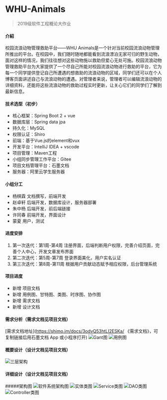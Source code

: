 # WHU-Animals
> 2019级软件工程概论大作业

#### 介紹
校园流浪动物管理救助平台——WHU Animals是一个针对当前校园流浪动物管理所推出的平台。在校园中，我们随时随地都能看到流浪漂泊无家可归的野生动物，面对这样的情况，我们往往想对这些动物施以救助但爱心无处可施。校园流浪动物管理救助平台为大家提供了一个尽自己所能对校园流浪动物进行救助的平台，它为每一个同学提供登记自己所遭遇的想救助的流浪动物的区域，同学们还可以在个人博客页面讲述自己与流浪动物的遭遇。对管理者来说，管理者可以编辑流浪动物的详细资料，还能将这些流浪动物的救助过程实时更新，让关心它们的同学们了解到最新信息。 

#### 技术选型（初步）
- 核心框架：Spring Boot 2 + vue
- 数据库层：Spring data jpa
- 持久化：MySQL
- 权限认证：Shiro
- 前端：基于Vue.js的element和vux
- 开发平台：IntelliJ IDEA + vscode 
- 项目管理：Maven工程
- 小组同步管理工作平台：Gitee
- 项目文档管理平台：石墨文档
- 服务器：阿里云学生服务器


#### 小组分工
- 杨棋霖 文档撰写，前端开发
- 赵卓轩 后端开发，数据库设计，服务器部署
- 朱中杨 后端开发，前后端链接
- 许同春 前端开发，界面设计
- 蒙夏 用户，测试

#### 进度安排

1. 第一次迭代：第1周-第4周 注册界面，后端判断用户权限，完善介绍页面，完善个人中心，开发文章发布界面
2. 第二次迭代：第5周-第7周 登录界面美化，用户实名认证
3. 第三次迭代：第8周-第11周 根据用户贡献动态赋予相应权限，后台管理系统

#### 项目进度
- 新增 项目文档
- 新增 用例图、甘特图、类图、时序图、协作图
- 新增 需求文档
- 新增 设计文档


#### 需求分析（需求文档见项目文档）
[需求文档地址](https://shimo.im/docs/3odvQ53htLI2ESKa/ 《需求文档》，可复制链接后用石墨文档 App 或小程序打开)
![Gant图](https://images.gitee.com/uploads/images/2021/0415/092916_276fa071_7797088.png "图片1.png")
![用例图](https://images.gitee.com/uploads/images/2021/0330/104852_632c9274_7797088.png "QQ图片20210330104835.png")
#### 概要设计（设计文档见项目文档）
![三层架构](https://images.gitee.com/uploads/images/2021/0417/151220_343bc655_7797088.png "简单三层.png")
#### 详细设计（设计文档见项目文档）
#####架构图
![软件系统架构图](https://images.gitee.com/uploads/images/2021/0417/151136_a9728619_7797088.png "软件系统架构图 (1).png")
![实体类图](https://images.gitee.com/uploads/images/2021/0417/151506_5523c4bb_7797088.png "Package entity.png")
![Service类图](https://images.gitee.com/uploads/images/2021/0417/151542_6be2b356_7797088.png "Package service.png")
![DAO类图](https://images.gitee.com/uploads/images/2021/0417/151621_35aefe85_7797088.png "Package dao.png")
![Controller类图](https://images.gitee.com/uploads/images/2021/0417/151642_5abed92c_7797088.png "Package controller.png")